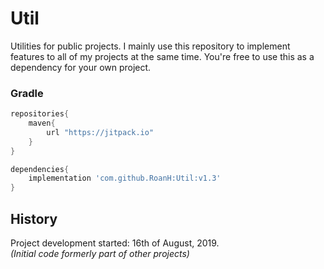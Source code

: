 # Util
Utilities for public projects. I mainly use this repository to implement features to all of my projects at the same time. You're free to use this as a dependency for your own project.

### Gradle
```groovy
repositories{
	maven{
		url "https://jitpack.io"
	}
}

dependencies{
	implementation 'com.github.RoanH:Util:v1.3'
}
```

## History
Project development started: 16th of August, 2019.    
_(Initial code formerly part of other projects)_